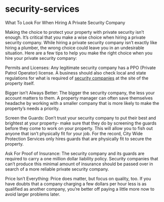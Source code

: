 # security-services

What To Look For When Hiring A Private Security Company

Making the choice to protect your property with private security isn’t enough. It’s critical that you make a wise choice when hiring a private security company. While hiring a private security company isn’t exactly like hiring a plumber, the wrong choice could leave you in an undesirable situation. Here are a few tips to help you make the right choice when you hire your private security company:

Permits and Licenses: Any legitimate security company has a PPO (Private Patrol Operator) license. A business should also check local and state regulations for what is required of <a href="https://www.sandiegosecurityguards.com/">security companies</a> at the site of the property itself.

Bigger isn’t Always Better: The bigger the security company, the less your account matters to them. A property manager can often save themselves headache by working with a smaller company that is more likely to make the property’s needs a priority.

Screen the Guards: Don’t trust your security company to put their best and brightest at your property- make sure that they do by screening the guards before they come to work on your property. This will allow you to fish out anyone that isn’t physically fit for your job. For the record, City Wide Protection Services only hires guards that are physically fit to secure the property.

Ask For Proof of Insurance: The security company and its guards are required to carry a one million dollar liability policy. Security companies that can’t produce this minimal amount of insurance should be passed over in search of a more reliable private security company.

Price Isn’t Everything: Price does matter, but focus on quality, too. If you have doubts that a company charging a few dollars per hour less is as qualified as another company, you’re better off paying a little more now to avoid larger problems later.
